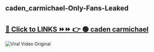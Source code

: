 
 ## caden_carmichael-Only-Fans-Leaked

# <h2><a href="https://clipsfans.com/caden_carmichael&ref=git">🔗 Click to LINKS ⏩⏩ 👉 🟢 caden carmichael </a></h2>

<a href="https://clipsfans.com/caden_carmichael&ref=git" rel="nofollow" data-target="animated-image.originalLink"><img src="https://i.ibb.co.com/xMMVF88/686577567.gif" alt="Viral Video Original" style="max-width: 100%; display: inline-block;" data-target="animated-image.originalImage"></a>
